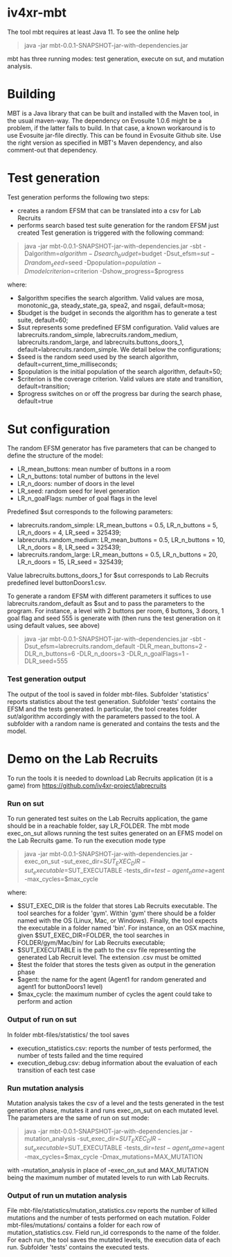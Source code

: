 # iv4xr-mbt

The tool mbt requires at least Java 11. To see the online help

> java -jar mbt-0.0.1-SNAPSHOT-jar-with-dependencies.jar

mbt has three running modes: test generation, execute on sut, and mutation analysis.

# Building

MBT is a Java library that can be built and installed with the Maven tool, in the usual maven-way. The dependency on Evosuite 1.0.6 might be a problem, if the latter fails to build. In that case, a known workaround is to use Evosuite jar-file directly. This can be found in Evosuite Github site. Use the right version as specified in MBT's Maven dependency, and also comment-out that dependency. 

# Test generation

Test generation performs the following two steps:
- creates a random EFSM that can be translated into a csv for Lab Recruits  
- performs search based test suite generation for the random EFSM just created
Test generation is triggered with the following command:

> java -jar mbt-0.0.1-SNAPSHOT-jar-with-dependencies.jar -sbt -Dalgorithm=$algorithm -Dsearch_budget=$budget -Dsut_efsm=$sut -Drandom_seed=$seed -Dpopulation=$population -Dmodelcriterion=$criterion -Dshow_progress=$progress

where:
- $algorithm specifies the search algorithm. Valid values are mosa, monotonic_ga,
  steady_state_ga, spea2, and nsgaii, default=mosa;
- $budget is the budget in seconds the algorithm has to generate a test suite, default=60;
- $sut represents some predefined EFSM configuration. Valid values are
  labrecruits.random_simple, labrecruits.random_medium, labrecruits.random_large,
  and labrecruits.buttons_doors_1, default=labrecruits.random_simple. We detail below the configurations;
- $seed is the random seed used by the search algorithm, default=current_time_milliseconds;
- $population is the initial population of the search algorithm, default=50;
- $criterion is the coverage criterion. Valid values are state and transition, default=transition;
- $progress switches on or off the progress bar during the search phase, default=true

# Sut configuration
The random EFSM generator has five parameters that can be changed to define the structure of the model:
- LR_mean_buttons: mean number of buttons in a room
- LR_n_buttons: total number of buttons in the level
- LR_n_doors: number of doors in the level
- LR_seed: random seed for level generation
- LR_n_goalFlags: number of goal flags in the level

Predefined $sut corresponds to the following parameters:
- labrecruits.random_simple: LR_mean_buttons = 0.5, LR_n_buttons = 5,
  LR_n_doors = 4, LR_seed = 325439;
- labrecruits.random_medium: LR_mean_buttons = 0.5, LR_n_buttons = 10,
  LR_n_doors = 8, LR_seed = 325439;
- labrecruits.random_large: LR_mean_buttons = 0.5, LR_n_buttons = 20,
  LR_n_doors = 15, LR_seed = 325439;

Value labrecruits.buttons_doors_1 for $sut corresponds to Lab Recruits predefined
 level buttonDoors1.csv.

To generate a random EFSM with different parameters it suffices to use
labrecruits.random_default as $sut and to pass the parameters to the program.
For instance, a level with 2 buttons per room, 6 buttons, 3 doors, 1 goal flag and seed 555 is
generate with (then runs the test generation on it using default values, see above)

> java -jar mbt-0.0.1-SNAPSHOT-jar-with-dependencies.jar -sbt -Dsut_efsm=labrecruits.random_default -DLR_mean_buttons=2 -DLR_n_buttons=6 -DLR_n_doors=3 -DLR_n_goalFlags=1 -DLR_seed=555

### Test generation output
The output of the tool is saved in folder mbt-files. Subfolder 'statistics' reports
statistics about the test generation. Subfolder 'tests' contains the EFSM and the
tests generated. In particular, the tool creates folder $sut/$algorithm accordingly
with the parameters passed to the tool. A subfolder with a random name is
generated  and contains the tests and the model.


# Demo on the Lab Recruits

To run the tools it is needed to download Lab Recruits application (it is a game) from
https://github.com/iv4xr-project/labrecruits


### Run on sut
To run generated test suites on the Lab Recruits application, the game should be
in a reachable folder, say LR_FOLDER.
The mbt mode exec_on_sut allows running the test suites generated on an EFMS model
on the Lab Recruits game. To run the execution mode type

> java -jar mbt-0.0.1-SNAPSHOT-jar-with-dependencies.jar -exec_on_sut -sut_exec_dir=$SUT_EXEC_DIR -sut_executable=$SUT_EXECUTABLE -tests_dir=$test -agent_name=$agent -max_cycles=$max_cycle

where:
- $SUT_EXEC_DIR is the folder that stores Lab Recruits executable. The tool searches
  for a folder 'gym'. Within 'gym' there should be  a folder named with the OS (Linux,
  Mac, or Windows). Finally, the tool expects the executable in a folder named 'bin'.
  For instance, on an OSX machine, given $SUT_EXEC_DIR=FOLDER, the tool searches in
  FOLDER/gym/Mac/bin/ for Lab Recruits executable;
- $SUT_EXECUTABLE is the path to the csv file representing the generated Lab
  Recruit level. The extension .csv must be omitted
- $test the folder that stores the tests given as output in the generation phase
- $agent: the name for the agent (Agent1 for random generated and agent1 for
  buttonDoors1 level)
- $max_cycle: the maximum number of cycles the agent could take to perform and
  action

### Output of run on sut
In folder mbt-files/statistics/ the tool saves
- execution_statistics.csv: reports the number of tests performed, the number of tests
  failed and the time required
- execution_debug.csv: debug information about the evaluation of each transition
  of each test case

### Run mutation analysis
Mutation analysis takes the csv of a level and the tests generated in the test
generation phase, mutates it and runs exec_on_sut on each mutated level. The
parameters are the same of run on sut mode:

> java -jar mbt-0.0.1-SNAPSHOT-jar-with-dependencies.jar -mutation_analysis -sut_exec_dir=$SUT_EXEC_DIR -sut_executable=$SUT_EXECUTABLE -tests_dir=$test -agent_name=$agent -max_cycles=$max_cycle -Dmax_mutations=MAX_MUTATION

with -mutation_analysis in place of -exec_on_sut and MAX_MUTATION being the maximum
number of mutated levels to run with Lab Recruits.

### Output of run un mutation analysis
File mbt-file/statistics/mutation_statistics.csv reports the number of killed
mutations and the number of tests performed on each mutation.
Folder mbt-files/mutations/ contains a folder for each row of mutation_statistics.csv.
Field run_id corresponds to the name of the folder. For each run, the tool saves the
mutated levels, the execution data of each run. Subfolder 'tests' contains the
executed tests.
